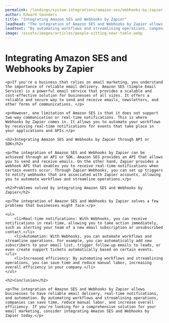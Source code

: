 ```yaml
---
permalink: /landings/system-integrations/amazon-ses/webhooks-by-zapier
author: Edward Saunders
title: "Integrating Amazon SES and Webhooks by Zapier"
leadhead: "The integration of Amazon SES and Webhooks by Zapier allows businesses to have reliable email delivery, real-time notifications, and automation"
leadtext: "By automating workflows and streamlining operations, companies can save time, reduce manual labor, and increase overall efficiency. If you're looking for a comprehensive solution for your email marketing, consider integrating Amazon SES and Webhooks by Zapier today."
image: /assets/images/articles/people-sitting-near-table.webp
---
```

<div class="arttext">	<h1>Integrating Amazon SES and Webhooks by Zapier</h1>

	<p>If you're a business that relies on email marketing, you understand the importance of reliable email delivery. Amazon SES (Simple Email Service) is a powerful email service that provides a scalable and cost-effective solution for businesses of all sizes. It offers a reliable and secure way to send and receive emails, newsletters, and other forms of communications. </p>

	<p>However, one limitation of Amazon SES is that it does not support two-way communication or real-time notifications. This is where Webhooks by Zapier comes in. It allows you to automate your workflows by receiving real-time notifications for events that take place in your applications and APIs.</p>

	<h2>Integrating Amazon SES and Webhooks by Zapier through API or SDK</h2>

	<p>The integration of Amazon SES and Webhooks by Zapier can be achieved through an API or SDK. Amazon SES provides an API that allows you to send and receive emails. On the other hand, Zapier provides a webhook API that enables you to receive real-time notifications when certain events occur. Through Zapier Webhooks, you can set up triggers to notify webhooks that are associated with Zapier accounts, allowing you to automate workflows and streamline operations.</p>

	<h2>Problems solved by integrating Amazon SES and Webhooks by Zapier</h2>

	<p>The integration of Amazon SES and Webhooks by Zapier solves a few problems that businesses might face:</p>

	<ul>
		<li>Real-time notifications: With Webhooks, you can receive notifications in real-time, allowing you to take action immediately, such as alerting your team of a new email subscription or unsubscribed contact.</li>
		<li>Automation: With Webhooks, you can automate workflows and streamline operations. For example, you can automatically add new subscribers to your email list, trigger follow-up emails to leads, or even create support tickets automatically based on certain events. </li>
		<li>Increased efficiency: By automating workflows and streamlining operations, you can save time and reduce manual labor, increasing overall efficiency in your company.</li>
	</ul>

	<h2>Conclusion</h2>

	<p>The integration of Amazon SES and Webhooks by Zapier allows businesses to have reliable email delivery, real-time notifications, and automation. By automating workflows and streamlining operations, companies can save time, reduce manual labor, and increase overall efficiency. If you're looking for a comprehensive solution for your email marketing, consider integrating Amazon SES and Webhooks by Zapier today.</p>

</div>
